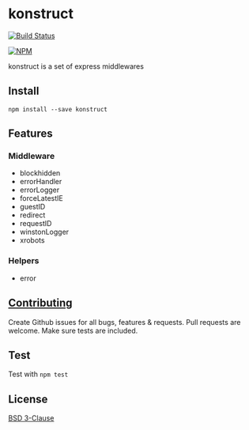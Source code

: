 # konstruct #

[![Build Status](https://travis-ci.org/OctaveWealth/konstruct.png?branch=master)](https://travis-ci.org/OctaveWealth/konstruct)

[![NPM](https://nodei.co/npm/konstruct.png?downloads=true)](https://nodei.co/npm/konstruct/)

konstruct is a set of express middlewares

## Install ##

```
npm install --save konstruct
```
## Features ##

### Middleware ###
* blockhidden
* errorHandler
* errorLogger
* forceLatestIE
* guestID
* redirect
* requestID
* winstonLogger
* xrobots

### Helpers ###
* error

## [Contributing](CONTRIBUTING) ##
Create Github issues for all bugs, features & requests. Pull requests are welcome. Make sure tests are included.

## Test ##
Test with `npm test`

## License ##
[BSD 3-Clause](LICENSE)
